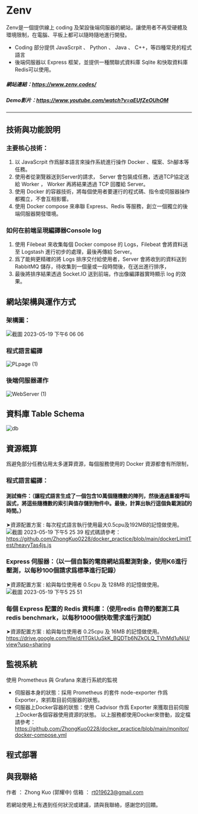# Zenv
Zenv是一個提供線上 coding 及架設後端伺服器的網站，讓使用者不再受硬體及環境限制，在電腦、平板上都可以隨時隨地進行開發。
* Coding 部分提供 JavaScrpit 、 Python 、 Java 、 C++，等四種常見的程式語言
* 後端伺服器以 Express 框架，並提供一種關聯式資料庫 Sqlite 和快取資料庫Redis可以使用。

##### 網站連結：https://www.zenv.codes/
##### Demo影片：https://www.youtube.com/watch?v=aEUfZeOUhOM 
---
## 技術與功能說明
### 主要核心技術：
1. 以 JavaScrpit 作爲腳本語言來操作系統進行操作 Docker 、檔案、Sh腳本等任務。
2. 使用者從瀏覽器送到Server的請求， Server 會包裝成任務，透過TCP協定送給 Worker ， Worker 再將結果透過 TCP 回覆給 Server。
3. 使用 Docker 的容器技術，將每個使用者要運行的程式碼、指令或伺服器操作都獨立，不會互相影響。
4. 使用 Docker compose 來串聯 Express、Redis 等服務，創立一個獨立的後端伺服器開發環境。
### 如何在前端呈現編譯器Console log
1. 使用 Filebeat 來收集每個 Docker compose 的 Logs，Filebeat 會將資料送至 Logstash 進行初步的處理，最後再傳給 Server。
2. 爲了能夠更精確的將 Logs 排序交付給使用者，Server 會將收到的資料送到 RabbitMQ 儲存，待收集到一個量或一段時間後，在送出進行排序，
3. 最後將排序結果透過 Socket.IO 送到前端，作出像編譯器實時顯示 log 的效果。

## 網站架構與運作方式
### 架構圖：
![截圖 2023-05-19 下午6 06 06](https://github.com/ZhongKuo0228/Zenv/assets/119053086/d70b1743-7122-4367-94ce-e8c577155137)
### 程式語言編譯
![PLpage (1)](https://github.com/ZhongKuo0228/Zenv/assets/119053086/8c66f021-a74d-4d3a-be58-1e30561355a3)
### 後端伺服器運作
![WebServer (1)](https://github.com/ZhongKuo0228/Zenv/assets/119053086/ea5b848d-72f4-476c-8453-ec10fbc27a8f)

## 資料庫 Table Schema

![db](https://github.com/ZhongKuo0228/Zenv/assets/119053086/c2056f51-4bd6-4d7a-b23f-2a3155f505b6)

## 資源概算
爲避免部分任務佔用太多運算資源，每個服務使用的 Docker 資源都會有所限制，
### 程式語言編譯：
#### 測試條件：（讓程式語言生成了一個包含10萬個隨機數的陣列，然後通過重複呼叫函式，將這些隨機數的索引與值存儲到物件中。最後，計算出執行這個負載測試的時間。）
➤資源配置方案 : 每次程式語言執行使用最大0.5cpu及192MB的記憶做使用。
![截圖 2023-05-19 下午5 25 39](https://github.com/ZhongKuo0228/Zenv/assets/119053086/2f9e7eed-750b-4fbb-86f0-5593d95609db)
程式碼請參考：https://github.com/ZhongKuo0228/docker_practice/blob/main/dockerLimitTest/heavyTas4js.js
### Express 伺服器：（以一個自製的電商網站爲壓測對象，使用K6進行壓測，以每秒100個請求爲標準進行記錄）
➤資源配置方案 : 給與每位使用者 0.5cpu 及 128MB 的記憶做使用。
![截圖 2023-05-19 下午5 25 51](https://github.com/ZhongKuo0228/Zenv/assets/119053086/9f447a52-b81f-4677-918a-a64a9a6824eb)
### 每個 Express 配置的 Redis 資料庫：（使用redis 自帶的壓測工具 redis benchmark，以每秒1000個快取需求進行測試）
➤資源配置方案 : 給與每位使用者 0.25cpu 及 16MB 的記憶做使用。
https://drive.google.com/file/d/1TGkUuSkK_BQDTb6NZkOLQ_TVhMd1uNiU/view?usp=sharing

## 監視系統
使用 Prometheus 與 Grafana 來進行系統的監視
* 伺服器本身的狀態：採用 Prometheus 的套件 node-exporter 作爲 Exporter，來抓取目前伺服器的狀態。
* 伺服器上Docker容器的狀態：使用 Cadvisor 作爲 Exporter 來獲取目前伺服上Docker各個容器使用資源的狀態。
以上服務都使用Docker來啓動，設定檔請參考：https://github.com/ZhongKuo0228/docker_practice/blob/main/monitor/docker-compose.yml

## 程式部署

## 與我聯絡
作者 ： Zhong Kuo (郭耀中)
信箱 ： rt019623@gmail.com

若網站使用上有遇到任何狀況或建議，請與我聯絡，感謝您的回饋。


